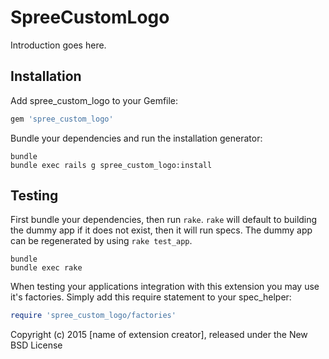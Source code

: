SpreeCustomLogo
===============

Introduction goes here.

Installation
------------

Add spree_custom_logo to your Gemfile:

```ruby
gem 'spree_custom_logo'
```

Bundle your dependencies and run the installation generator:

```shell
bundle
bundle exec rails g spree_custom_logo:install
```

Testing
-------

First bundle your dependencies, then run `rake`. `rake` will default to building the dummy app if it does not exist, then it will run specs. The dummy app can be regenerated by using `rake test_app`.

```shell
bundle
bundle exec rake
```

When testing your applications integration with this extension you may use it's factories.
Simply add this require statement to your spec_helper:

```ruby
require 'spree_custom_logo/factories'
```

Copyright (c) 2015 [name of extension creator], released under the New BSD License

